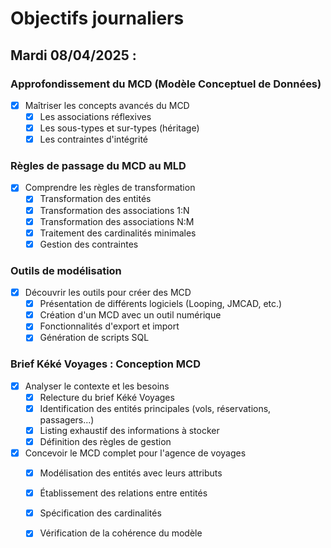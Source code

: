 # Objectifs journaliers

## Mardi 08/04/2025 :

### Approfondissement du MCD (Modèle Conceptuel de Données)
- [X] Maîtriser les concepts avancés du MCD
  - [X] Les associations réflexives
  - [X] Les sous-types et sur-types (héritage)
  - [X] Les contraintes d'intégrité

### Règles de passage du MCD au MLD
- [X] Comprendre les règles de transformation
  - [X] Transformation des entités
  - [X] Transformation des associations 1:N
  - [X] Transformation des associations N:M
  - [X] Traitement des cardinalités minimales
  - [X] Gestion des contraintes

### Outils de modélisation
- [X] Découvrir les outils pour créer des MCD
  - [X] Présentation de différents logiciels (Looping, JMCAD, etc.)
  - [X] Création d'un MCD avec un outil numérique
  - [X] Fonctionnalités d'export et import
  - [X] Génération de scripts SQL

### Brief Kéké Voyages : Conception MCD
- [X] Analyser le contexte et les besoins
  - [X] Relecture du brief Kéké Voyages
  - [X] Identification des entités principales (vols, réservations, passagers...)
  - [X] Listing exhaustif des informations à stocker
  - [X] Définition des règles de gestion
- [X] Concevoir le MCD complet pour l'agence de voyages
  - [X] Modélisation des entités avec leurs attributs
  - [X] Établissement des relations entre entités
  - [X] Spécification des cardinalités
  - [X] Vérification de la cohérence du modèle

